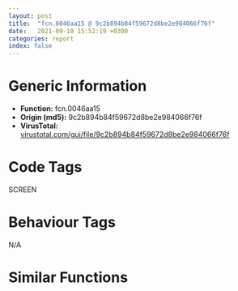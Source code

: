 ```yaml
---
layout: post
title:  "fcn.0046aa15 @ 9c2b894b84f59672d8be2e984066f76f"
date:   2021-09-10 15:52:19 +0300
categories: report
index: false
---
```


# Generic Information
- **Function:** fcn.0046aa15
- **Origin (md5):** 9c2b894b84f59672d8be2e984066f76f
- **VirusTotal:** [virustotal.com/gui/file/9c2b894b84f59672d8be2e984066f76f][virustotal_ref]

# Code Tags
<span class="tag" id="SCREEN">SCREEN</span>


# Behaviour Tags
<span class="bhv-tag" id="na">N/A</span>

# Similar Functions
<script type="text/javascript" src="https://www.gstatic.com/charts/loader.js"></script>
<script type="text/javascript">

    google.charts.load('current', {'packages':['corechart']});
    google.charts.setOnLoadCallback(drawChart);

    function drawChart() {
    var data = new google.visualization.DataTable();
        data.addColumn('number', 'X');
        data.addColumn('number', 'Y');
        data.addColumn({type: 'string', role: 'tooltip', 'p': {'html': true}});
        data.addColumn({'type': 'string', 'role': 'style'});
        
        data.addRows([
    [18.299137115478516, -95.09986877441406, '<b><a href="/report/fcn.0046aa15@9c2b894b84f59672d8be2e984066f76f">fcn.0046aa15</a><br>@9c2b894b84f59672d8be2e984066f76f</b><br>', 'point { fill-color: #e0440e; }'],
[1.899640440940857, -32.718170166015625, '<b><a href="/report/fcn.100438a5@e5d49e0823e602f2ee948ac39d32c1eb">fcn.100438a5</a><br>@e5d49e0823e602f2ee948ac39d32c1eb</b><br>', 'null'],
[-133.21578979492188, -67.1712875366211, '<b><a href="/report/fcn.0046c9b9@9c2b894b84f59672d8be2e984066f76f">fcn.0046c9b9</a><br>@9c2b894b84f59672d8be2e984066f76f</b><br>', 'null'],
[108.93116760253906, -30.64336395263672, '<b><a href="/report/fcn.10038d78@e5d49e0823e602f2ee948ac39d32c1eb">fcn.10038d78</a><br>@e5d49e0823e602f2ee948ac39d32c1eb</b><br>', 'null'],
[-82.86920166015625, -120.28804779052734, '<b><a href="/report/fcn.10045261@e5d49e0823e602f2ee948ac39d32c1eb">fcn.10045261</a><br>@e5d49e0823e602f2ee948ac39d32c1eb</b><br>', 'null'],
[79.07909393310547, 54.76189422607422, '<b><a href="/report/fcn.00460a97@9c2b894b84f59672d8be2e984066f76f">fcn.00460a97</a><br>@9c2b894b84f59672d8be2e984066f76f</b><br>', 'null'],
[-68.97855377197266, 60.08311462402344, '<b><a href="/report/fcn.10035053@e5d49e0823e602f2ee948ac39d32c1eb">fcn.10035053</a><br>@e5d49e0823e602f2ee948ac39d32c1eb</b><br>', 'null'],
[126.6086196899414, -113.76310729980469, '<b><a href="/report/fcn.00461a98@9c2b894b84f59672d8be2e984066f76f">fcn.00461a98</a><br>@9c2b894b84f59672d8be2e984066f76f</b><br>', 'null'],
[-184.48179626464844, 7.550666809082031, '<b><a href="/report/fcn.004041b2@73677cb40830e94fbfb5483ff33e40b9">fcn.004041b2</a><br>@73677cb40830e94fbfb5483ff33e40b9</b><br>', 'null'],
[182.07330322265625, -63.58110046386719, '<b><a href="/report/fcn.10038b15@e5d49e0823e602f2ee948ac39d32c1eb">fcn.10038b15</a><br>@e5d49e0823e602f2ee948ac39d32c1eb</b><br>', 'null'],
[-113.21531677246094, 106.43653106689453, '<b><a href="/report/fcn.0045e08d@9c2b894b84f59672d8be2e984066f76f">fcn.0045e08d</a><br>@9c2b894b84f59672d8be2e984066f76f</b><br>', 'null'],

        ]);

    var options = {
        title: 'Similarity Plot',
        legend: 'none',
        colors: ['#dedbd9', '#e6693e', '#ec8f6e', '#f3b49f', '#f6c7b6'],
        tooltip: {isHtml: true, trigger: 'both'},
        explorer: {
        actions: ["dragToZoom", "rightClickToReset"],
        },
        chartArea: {
        width: '80%',
        height: '80%'
        },
        width: '100%',
        height: '100%'
    };

    var chart = new google.visualization.ScatterChart(document.getElementById('chart_div'));

    chart.draw(data, options);
    }
    
</script>


<div id="chart_div" style="width: 100%px; height: 100%;"></div>

# Disassembled Code
{% highlight nasm %}

push 0xe0
mov eax, 0x578acc
call fcn.005538d4
mov dword[ebp-0x50], ecx
mov eax, dword[ebp+0x2c]
mov esi, dword[ebp+0x10]
mov edi, dword[ebp+0x14]
mov dword[ebp-0xa0], eax
mov eax, dword[ebp+8]
sub esi, eax
mov dword[ebp-0x78], eax
mov eax, dword[ebp+0xc]
sub edi, eax
mov dword[ebp-0x4c], esi
mov dword[ebp-0x74], eax
mov dword[ebp-0x48], edi
cmp esi, 4
jle 0x46b261
cmp edi, 4
jle 0x46b261
lea ecx, [ebp-0x38]
call fcn.004119b2
mov ecx, dword[ebp-0x50]
xor ebx, ebx
mov dword[ebp-4], ebx
mov eax, dword[ecx+4]
test eax, eax
jne 0x46aa79
mov eax, ebx
jmp 0x46aa7c
mov eax, dword[eax+4]
push eax
call dword[sym.imp.GDI32.dll_CreateCompatibleDC]
push eax
lea ecx, [ebp-0x38]
call fcn.004122af
test eax, eax
je 0x46b259
mov dword[ebp-0x54], ebx
mov dword[ebp-0x58], 0x585684
mov eax, dword[ebp-0x50]
push edi
push esi
mov byte[ebp-4], 1
mov eax, dword[eax+4]
push dword[eax+4]
call dword[sym.imp.GDI32.dll_CreateCompatibleBitmap]
push eax
lea ecx, [ebp-0x58]
call fcn.004122f0
test eax, eax
je 0x46b24a
push dword[ebp-0x54]
push dword[ebp-0x34]
call fcn.00412959
mov dword[ebp-0xa4], eax
test eax, eax
jne 0x46aade
call fcn.0040f785
lea eax, [ebp-0x40]
mov dword[ebp-0xac], esi
push eax
lea eax, [ebp-0xac]
mov dword[ebp-0xa8], edi
push eax
call fcn.00469c5b
mov dword[ebp-0x84], eax
test eax, eax
je 0x46b24a
cmp dword[ebp-0x40], 0
je 0x46b24a
push eax
push dword[ebp-0x34]
call dword[sym.imp.GDI32.dll_SelectObject]
mov ecx, dword[ebp-0x50]
mov eax, dword[ecx+4]
test eax, eax
jne 0x46ab2a
mov eax, ebx
jmp 0x46ab2d
mov eax, dword[eax+4]
push 0xcc0020
push dword[ebp+0xc]
push dword[ebp+8]
push eax
push edi
push esi
push ebx
push ebx
push dword[ebp-0x34]
call dword[sym.imp.GDI32.dll_BitBlt]
mov eax, dword[ebp-0x74]
neg eax
push eax
mov eax, dword[ebp-0x78]
neg eax
push eax
lea eax, [ebp+8]
push eax
call dword[sym.imp.USER32.dll_OffsetRect]
mov eax, dword[ebp+0x10]
add eax, dword[ebp+8]
fild dword[ebp+0x24]
cdq
sub eax, edx
mov ecx, dword[ebp+0x18]
sar eax, 1
mov dword[ebp-0x3c], eax
mov eax, dword[ebp+0x14]
add eax, dword[ebp+0xc]
fstp qword[ebp-0x80]
fld qword[ebp-0x80]
fmul qword[0x58e540]
cdq
sub eax, edx
mov edx, dword[ebp+0x1c]
sar eax, 1
mov dword[ebp-0x5c], eax
fdiv qword[0x58ec28]
movzx eax, cl
mov dword[ebp-0x10], eax
movzx eax, dl
fst qword[ebp-0xb4]
fld qword[0x58ec10]
fadd st(1)
fst qword[ebp-0x80]
fild dword[ebp-0x10]
mov dword[ebp-0x10], eax
mov eax, ecx
shr eax, 8
movzx eax, al
fstp qword[ebp-0x18]
fld qword[ebp-0x18]
fst qword[ebp-0xc4]
fild dword[ebp-0x10]
mov dword[ebp-0x10], eax
mov eax, edx
shr eax, 8
movzx eax, al
fstp qword[ebp-0x18]
fld qword[ebp-0x18]
fld qword[0x5b9908]
fadd st(1), st(0)
fxch st(1)
fsubrp st(2)
fld qword[0x58ec38]
fdiv st(2), st(0)
fxch st(2)
fadd st(0), st(0)
fstp qword[ebp-0xbc]
fild dword[ebp-0x10]
mov dword[ebp-0x10], eax
fstp qword[ebp-0x18]
fld qword[ebp-0x18]
fst qword[ebp-0xd4]
fild dword[ebp-0x10]
fstp qword[ebp-0x18]
fld qword[ebp-0x18]
fadd st(2)
fsubrp st(1)
fdiv st(2)
fadd st(0), st(0)
fstp qword[ebp-0xcc]
shr ecx, 0x10
movzx eax, cl
mov dword[ebp-0x10], eax
fild dword[ebp-0x10]
shr edx, 0x10
cmp dword[ebp+0x28], 0
movzx eax, dl
mov dword[ebp-0x10], eax
fstp qword[ebp-0x18]
fld qword[ebp-0x18]
fst qword[ebp-0xe4]
fild dword[ebp-0x10]
mov dword[ebp-0x44], ebx
fstp qword[ebp-0x18]
fld qword[ebp-0x18]
fadd st(2)
fsubrp st(1)
fdivrp st(2)
fxch st(1)
fadd st(0), st(0)
fstp qword[ebp-0xdc]
jle 0x46b1e5
fld st(1)
fadd qword[0x58ec00]
fst qword[ebp-0x9c]
fld qword[0x58d3e8]
fldz
jmp 0x46ac8b
fxch st(1)
fxch st(5)
fxch st(1)
fxch st(4)
fxch st(3)
mov esi, dword[ebp+0x10]
mov eax, esi
mov ecx, dword[ebp+0x14]
sub ecx, dword[ebp+0xc]
sub eax, dword[ebp+8]
mov dword[ebp-0x70], ebx
cmp eax, ecx
jl 0x46aca2
mov eax, ecx
sub esi, dword[ebp+0x14]
sub esi, dword[ebp+8]
add esi, dword[ebp+0xc]
cdq
sub eax, edx
mov dword[ebp-0x28], esi
sar eax, 1
mov dword[ebp-0x20], eax
mov eax, dword[ebp-0xa0]
cmp eax, 0xffffffff
je 0x46ae34
cmp dword[ebp-0x44], 0
jne 0x46ae34
fstp st(2)
lea ecx, [ebp-0x8c]
fstp st(4)
fstp st(3)
fstp st(0)
fstp st(1)
push eax
fstp st(0)
call fcn.0041191b
lea eax, [ebp-0x8c]
mov byte[ebp-4], 2
push eax
lea ecx, [ebp-0x38]
call fcn.004129b8
push 8
lea ecx, [ebp-0x38]
mov edi, eax
call fcn.00412a25
mov dword[ebp-0x10], eax
test esi, esi
jne 0x46ad27
push dword[ebp+0x14]
push dword[ebp+0x10]
push dword[ebp+0xc]
push dword[ebp+8]
push dword[ebp-0x34]
call dword[sym.imp.GDI32.dll_Ellipse]
jmp 0x46ade2
jle 0x46ad82
mov eax, dword[ebp+0x14]
push dword[ebp+0x14]
sub eax, dword[ebp+0xc]
add eax, dword[ebp+8]
push eax
push dword[ebp+0xc]
push dword[ebp+8]
push dword[ebp-0x34]
call dword[sym.imp.GDI32.dll_Ellipse]
push dword[ebp+0x14]
mov eax, dword[ebp+0x10]
push dword[ebp+0x10]
sub eax, dword[ebp+0x14]
push dword[ebp+0xc]
add eax, dword[ebp+0xc]
push eax
push dword[ebp-0x34]
call dword[sym.imp.GDI32.dll_Ellipse]
mov eax, dword[ebp+0x14]
sub eax, dword[ebp+0xc]
push dword[ebp+0x14]
cdq
sub eax, edx
mov edx, dword[ebp+0x10]
mov ecx, eax
mov eax, dword[ebp+8]
sar ecx, 1
sub edx, ecx
add eax, ecx
push edx
push dword[ebp+0xc]
push eax
jmp 0x46add9
mov eax, dword[ebp+0x10]
sub eax, dword[ebp+8]
add eax, dword[ebp+0xc]
push eax
push dword[ebp+0x10]
push dword[ebp+0xc]
push dword[ebp+8]
push dword[ebp-0x34]
call dword[sym.imp.GDI32.dll_Ellipse]
push dword[ebp+0x14]
mov eax, dword[ebp+0x14]
push dword[ebp+0x10]
sub eax, dword[ebp+0x10]
add eax, dword[ebp+8]
push eax
push dword[ebp+8]
push dword[ebp-0x34]
call dword[sym.imp.GDI32.dll_Ellipse]
mov eax, dword[ebp+0x10]
sub eax, dword[ebp+8]
cdq
sub eax, edx
mov edx, dword[ebp+0x14]
mov ecx, eax
mov eax, dword[ebp+0xc]
sar ecx, 1
sub edx, ecx
add eax, ecx
push edx
push dword[ebp+0x10]
push eax
push dword[ebp+8]
push dword[ebp-0x34]
call dword[sym.imp.GDI32.dll_Rectangle]
push edi
lea ecx, [ebp-0x38]
call fcn.004129b8
push dword[ebp-0x10]
lea ecx, [ebp-0x38]
call fcn.004129b8
lea ecx, [ebp-0x8c]
mov byte[ebp-4], 1
mov dword[ebp-0x8c], 0x584f04
call fcn.00404d00
fld qword[0x58d3e8]
fld qword[0x5b9908]
fldz
fld qword[ebp-0x9c]
fld qword[ebp-0x80]
fld qword[ebp-0xb4]
fxch st(5)
fxch st(1)
fxch st(4)
fxch st(3)
fld st(5)
or esi, 0xffffffff
fst qword[ebp-0x94]
fxch st(3)
mov dword[ebp-0x60], esi
fcomp st(6)
or edi, esi
fnstsw ax
mov dword[ebp-0x68], edi
test ah, 0x41
jne 0x46b18c
fxch st(4)
mov ecx, 0x168
faddp st(5)
mov dword[ebp-0x10], ecx
fxch st(4)
fmul st(2)
fst qword[ebp-0xec]
fild dword[ebp-0x20]
fstp qword[ebp-0x18]
fld qword[ebp-0x18]
fstp qword[ebp-0x18]
jmp 0x46ae82
fxch st(3)
fxch st(4)
fxch st(1)
fxch st(3)
fcomp st(1)
fnstsw ax
test ah, 1
jne 0x46ae93
mov eax, dword[ebp-0x70]
mov dword[ebp-0x20], eax
jmp 0x46ae96
mov dword[ebp-0x20], ecx
fild dword[ebp-0x20]
fstp qword[ebp-0x24]
fld qword[ebp-0x24]
fld st(0)
fmul qword[ebp-0xbc]
fld st(0)
fadd st(4)
fld qword[ebp-0xc4]
fadd st(1), st(0)
fxch st(7)
fcom st(1)
fnstsw ax
test ah, 5
jnp 0x46aed5
fxch st(6)
fcom st(1)
fnstsw ax
test ah, 0x41
jne 0x46aed3
fstp st(1)
fstp st(1)
fstp st(5)
fld st(4)
jmp 0x46aef4
fxch st(6)
fcom st(1)
fnstsw ax
fstp st(1)
test ah, 5
jp 0x46aee8
fstp st(1)
fstp st(5)
fld st(4)
jmp 0x46aeee
fxch st(6)
fadd st(4)
faddp st(1)
fxch st(4)
fxch st(5)
fxch st(4)
call fcn.00553aa0
fld st(0)
mov byte[ebp-0x1a], al
fmul qword[ebp-0xcc]
fld st(0)
fadd st(4)
fld qword[ebp-0xd4]
fadd st(1), st(0)
fxch st(6)
fcom st(1)
fnstsw ax
test ah, 5
jnp 0x46af32
fxch st(7)
fcom st(1)
fnstsw ax
test ah, 0x41
jne 0x46af30
fstp st(1)
fstp st(1)
fstp st(4)
fld st(3)
jmp 0x46af51
fxch st(7)
fcom st(1)
fnstsw ax
fstp st(1)
test ah, 5
jp 0x46af45
fstp st(1)
fstp st(4)
fld st(3)
jmp 0x46af4b
fxch st(5)
fadd st(4)
faddp st(1)
fxch st(4)
fxch st(5)
fxch st(4)
call fcn.00553aa0
fmul qword[ebp-0xdc]
mov byte[ebp-0x19], al
fld st(0)
fadd st(3)
fld qword[ebp-0xe4]
fadd st(1), st(0)
fxch st(6)
fcom st(1)
fnstsw ax
test ah, 5
jnp 0x46af8d
fxch st(5)
fcom st(1)
fnstsw ax
test ah, 0x41
jne 0x46af91
fstp st(1)
fstp st(5)
fstp st(0)
fstp st(2)
fstp st(0)
jmp 0x46afae
fstp st(5)
jmp 0x46af93
fstp st(0)
fcomp st(4)
fnstsw ax
test ah, 0x41
jne 0x46afa4
fstp st(4)
fstp st(3)
fstp st(0)
jmp 0x46afac
fstp st(3)
fxch st(3)
faddp st(1)
faddp st(1)
fxch st(1)
fxch st(1)
call fcn.00553aa0
cmp dword[ebp-0x44], 0
jne 0x46afc6
cmp dword[ebp+0x20], 0xffffffff
je 0x46afc6
mov ebx, dword[ebp+0x20]
jmp 0x46afdb
movzx ebx, al
movzx eax, byte[ebp-0x19]
shl ebx, 8
or ebx, eax
movzx eax, byte[ebp-0x1a]
shl ebx, 8
or ebx, eax
push ecx
push ecx
fstp qword[esp]
call fcn.005655e0
fmul qword[ebp-0x18]
fldz
faddp st(1)
call fcn.00553a60
fld qword[ebp-0x94]
mov esi, eax
add esi, dword[ebp-0x3c]
fstp qword[esp]
call fcn.00565290
fmul qword[ebp-0x18]
fldz
faddp st(1)
pop ecx
pop ecx
call fcn.00553a60
mov ecx, dword[ebp-0x5c]
lea edi, [ecx+eax]
mov eax, dword[ebp-0x28]
test eax, eax
jle 0x46b0ab
fild dword[ebp-0x28]
cmp esi, dword[ebp-0x3c]
jle 0x46b039
fstp qword[ebp-0x6c]
fld qword[ebp-0x6c]
fmul qword[0x5b9908]
jmp 0x46b045
fstp qword[ebp-0x6c]
fld qword[ebp-0x6c]
fmul qword[0x58e5a0]
call fcn.00553a60
mov edx, dword[ebp-0x60]
add esi, eax
cmp edx, 0xffffffff
je 0x46b128
xor ecx, ecx
cmp esi, dword[ebp-0x3c]
setg cl
xor eax, eax
cmp edx, dword[ebp-0x3c]
setg al
cmp eax, ecx
je 0x46b128
cmp esi, edx
jge 0x46b07b
mov eax, esi
mov dword[ebp-0x20], eax
jmp 0x46b080
mov eax, edx
mov dword[ebp-0x20], edx
cmp esi, edx
jle 0x46b086
mov edx, esi
cmp eax, edx
jge 0x46b128
push ebx
push edi
push eax
push dword[ebp-0x48]
push dword[ebp-0x4c]
push dword[ebp-0x40]
call fcn.0046da60
mov eax, dword[ebp-0x20]
mov edx, dword[ebp-0x60]
inc eax
mov dword[ebp-0x20], eax
jmp 0x46b080
jns 0x46b128
fild dword[ebp-0x28]
cmp edi, ecx
jle 0x46b0c2
fstp qword[ebp-0x64]
fld qword[ebp-0x64]
fmul qword[0x58e5a0]
jmp 0x46b0ce
fstp qword[ebp-0x64]
fld qword[ebp-0x64]
fmul qword[0x5b9908]
call fcn.00553a60
mov edx, dword[ebp-0x68]
add edi, eax
cmp edx, 0xffffffff
je 0x46b128
xor ecx, ecx
cmp edi, dword[ebp-0x5c]
setg cl
xor eax, eax
cmp edx, dword[ebp-0x5c]
setg al
cmp eax, ecx
je 0x46b128
cmp edi, edx
jge 0x46b0fc
mov eax, edi
mov dword[ebp-0x20], eax
jmp 0x46b101
mov eax, edx
mov dword[ebp-0x20], edx
cmp edi, edx
jle 0x46b107
mov edx, edi
cmp eax, edx
jge 0x46b128
push ebx
push eax
push esi
push dword[ebp-0x48]
push dword[ebp-0x4c]
push dword[ebp-0x40]
call fcn.0046da60
mov eax, dword[ebp-0x20]
mov edx, dword[ebp-0x68]
inc eax
mov dword[ebp-0x20], eax
jmp 0x46b101
push ebx
push edi
push esi
push dword[ebp-0x48]
push dword[ebp-0x4c]
push dword[ebp-0x40]
call fcn.0046da60
fld qword[ebp-0x94]
fadd qword[0x58ec00]
mov ecx, dword[ebp-0x10]
inc dword[ebp-0x70]
dec ecx
mov dword[ebp-0x60], esi
mov dword[ebp-0x68], edi
fst qword[ebp-0x94]
fld qword[ebp-0x9c]
fcomp st(1)
mov dword[ebp-0x10], ecx
fnstsw ax
fld qword[0x58d3e8]
fld qword[0x5b9908]
fldz
fld qword[ebp-0xec]
test ah, 0x41
je 0x46ae7a
fstp st(0)
xor ebx, ebx
fstp st(2)
fstp st(2)
jmp 0x46b194
fstp st(5)
fstp st(0)
fstp st(0)
fstp st(0)
push 0xffffffffffffffff
push 0xffffffffffffffff
lea eax, [ebp+8]
fstp st(1)
push eax
fstp st(0)
call dword[sym.imp.USER32.dll_InflateRect]
fld qword[0x58d3e8]
fld qword[0x5b9908]
mov edx, dword[ebp-0x44]
fldz
inc edx
fld qword[ebp-0x9c]
fld qword[ebp-0xb4]
fld qword[ebp-0x80]
mov dword[ebp-0x44], edx
cmp edx, dword[ebp+0x28]
jl 0x46ac81
mov edi, dword[ebp-0x48]
fstp st(2)
mov esi, dword[ebp-0x4c]
fstp st(0)
fstp st(3)
fstp st(1)
fstp st(0)
jmp 0x46b1e9
fstp st(2)
fstp st(1)
mov eax, dword[ebp-0x50]
fstp st(0)
push 0xcc0020
push ebx
push ebx
push dword[ebp-0x34]
mov eax, dword[eax+4]
push edi
push esi
push dword[ebp-0x74]
push dword[ebp-0x78]
push dword[eax+4]
call dword[sym.imp.GDI32.dll_BitBlt]
mov eax, dword[ebp-0xa4]
test eax, eax
je 0x46b219
mov ebx, dword[eax+4]
push ebx
push dword[ebp-0x34]
call fcn.00412959
push dword[ebp-0x84]
call dword[sym.imp.GDI32.dll_DeleteObject]
lea ecx, [ebp-0x58]
mov dword[ebp-0x58], 0x585684
call fcn.00404d00
lea ecx, [ebp-0x38]
call fcn.00411b08
xor eax, eax
inc eax
jmp 0x46b263
lea ecx, [ebp-0x58]
mov dword[ebp-0x58], 0x585684
call fcn.00404d00
lea ecx, [ebp-0x38]
call fcn.00411b08
xor eax, eax
call fcn.0055389d
ret 0x28

{% endhighlight %}

[virustotal_ref]: https://www.virustotal.com/gui/file/9c2b894b84f59672d8be2e984066f76f